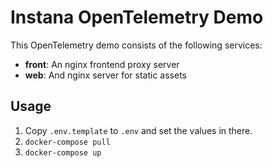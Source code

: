 # Instana OpenTelemetry Demo

This OpenTelemetry demo consists of the following services:

* **front**: An nginx frontend proxy server
* **web**: And nginx server for static assets

## Usage

1. Copy `.env.template` to `.env` and set the values in there.
2. `docker-compose pull`
3. `docker-compose up`
